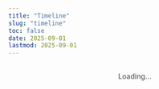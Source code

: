 ```yaml
---
title: "Timeline"
slug: "timeline"
toc: false
date: 2025-09-01
lastmod: 2025-09-01
---
```


<div id="timelineContainer">Loading...</div>

<script>
document.addEventListener('DOMContentLoaded', function() {
  // 資料定義
  const timelineData = [
    {
      id: "couple",
      title: "Days Together",
      date: "07/08/2025 11:38",
      image: "/images/timeline/f-avatar.webp",
      alt: "Avatar",
      modalTitle: "Our Relationship",
      modalSubtitle: "Started on August 7, 2025 11:38am",
      modalContent: `
        <p>We live in different countries/regions (Australia and Taiwan) and maintain a long-distance relationship. We both identify as pansexual 🩷💛🩵, embracing diverse gender identities and relationship forms.</p>
        <p>Despite the distance, we stay connected through daily communication, sharing our lives, work, and interests. We respect each other's independence while planning regular visits.</p>
        <p>To see more about our daily life, follow my Instagram: <a href="https://www.instagram.com/abyss_74.50/" target="_blank" rel="noopener" class="tl-highlight-link">@abyss_74.50</a></p>
      `,
      linkUrl: "/about/#relationship"
    },
    {
      id: "hash",
      title: "Hash Brown Age",
      date: "24/06/2025",
      image: "/images/timeline/hashbrown.webp",
      alt: "Hash Brown",
      modalTitle: "Hash Brown",
      modalSubtitle: "Birthday: June 24, 2025",
      modalContent: `
        <p>Hash Brown is a purebred Teddy guinea pig with light brown fur. He's very active and energetic, loves doing parkour in his cage, and often pushes his hideout around while playing with boundless energy.</p>
        <p>Favorite foods: red and green bell peppers (loves these the most), corn silk and carrots. He's usually active in the evening and makes squeaking sounds when asking for treats.</p>
        <p>See more adorable photos of Hash Brown on Instagram: <a href="https://instagram.com/zakk.au" target="_blank" rel="noopener" class="tl-highlight-link">@zakk.au</a></p>
      `,
      linkUrl: "/about/#pets"
    },
    {
      id: "potato",
      title: "Potato Age",
      date: "27/07/2025",
      image: "/images/timeline/potato.webp",
      alt: "Potato",
      modalTitle: "Potato",
      modalSubtitle: "Birthday: July 27, 2025",
      modalContent: `
        <p>Potato is a purebred Teddy guinea pig with dark chocolate fur. He has a greedy personality and is quite brave. He often eats and plays simultaneously, sometimes pooping while eating, and occasionally even in his food bowl.</p>
        <p>Favorite foods: red and green bell peppers, corn silk and carrots. He also enjoys sleeping in hay piles and continues eating right after waking up - a brave little glutton.</p>
        <p>For more daily updates about Potato, check Instagram: <a href="https://instagram.com/zakk.au" target="_blank" rel="noopener" class="tl-highlight-link">@zakk.au</a></p>
      `,
      linkUrl: "/about/#pets"
    }
  ];
  
  // 頁面HTML
  let html = `
  <div class="tl-container">
    <div class="tl-grid">
      ${timelineData.map(item => `
        <div class="tl-card" data-key="${item.id}">
          <div class="tl-image">
            <img src="${item.image}" alt="${item.alt}" loading="lazy">
          </div>
          <div class="tl-content">
            <h3>${item.title}</h3>
            <div class="tl-counter" id="${item.id}Counter">
              <p class="tl-days">0</p>
              <p class="tl-time">00:00:00</p>
            </div>
            <p class="tl-meta">${item.id === 'couple' ? `Since ${item.date}` : `Birthday: ${item.date}`}</p>
          </div>
          <button class="tl-more">Learn More</button>
        </div>
      `).join('')}
    </div>
    <div class="tl-footer">
      <p class="tl-note" id="timeInfo">Sydney time UTC+10 (AEST) ❄️</p>
    </div>
  </div>
  
  <div class="tl-modal-backdrop">
    <div class="tl-modal">
      <button class="tl-close-btn">✕</button>
      <div class="tl-modal-header">
        <h3 class="tl-modal-title"></h3>
        <p class="tl-modal-subtitle"></p>
      </div>
      <div class="tl-modal-body"></div>
      <div class="tl-modal-footer">
        <a href="#" class="tl-btn tl-about-link">View Details</a>
        <button class="tl-btn tl-close-btn-alt">Close</button>
      </div>
    </div>
  </div>
  `;
  
  // 插入HTML
  document.getElementById('timelineContainer').innerHTML = html;
  
  // 獲取元素
  const modalBackdrop = document.querySelector('.tl-modal-backdrop');
  const modal = document.querySelector('.tl-modal');
  const closeButtons = document.querySelectorAll('.tl-close-btn');
  const aboutLink = document.querySelector('.tl-about-link');
  
  // 處理模態框關閉
  const closeModal = () => {
    modalBackdrop.classList.remove('active');
    document.body.style.overflow = '';
  };
  
  // 綁定關閉事件
  closeButtons.forEach(btn => {
    btn.addEventListener('click', closeModal);
  });
  document.querySelector('.tl-close-btn-alt').addEventListener('click', closeModal);
  
  modalBackdrop.addEventListener('click', e => {
    if (e.target === modalBackdrop) closeModal();
  });
  
  // ESC鍵關閉
  document.addEventListener('keydown', e => {
    if (e.key === 'Escape' && modalBackdrop.classList.contains('active')) {
      closeModal();
    }
  });
  
  // 打開模態框
  const openModal = (key) => {
    const data = timelineData.find(item => item.id === key);
    if (!data) return;
    
    modal.querySelector('.tl-modal-title').textContent = data.modalTitle;
    modal.querySelector('.tl-modal-subtitle').textContent = data.modalSubtitle;
    modal.querySelector('.tl-modal-body').innerHTML = data.modalContent;
    aboutLink.href = data.linkUrl;
    
    modalBackdrop.classList.add('active');
    document.body.style.overflow = 'hidden';
  };
  
  // 綁定卡片點擊
  document.querySelectorAll('.tl-card').forEach(card => {
    const key = card.getAttribute('data-key');
    const btn = card.querySelector('.tl-more');
    
    card.addEventListener('click', e => {
      if (e.target !== btn && !btn.contains(e.target)) {
        openModal(key);
      }
    });
    
    btn.addEventListener('click', e => {
      e.stopPropagation();
      openModal(key);
    });
  });
  
  // 計算時間
  const MEL_TIMEZONE = 10; // UTC+10
  const MEL_MS = MEL_TIMEZONE * 60 * 60 * 1000;
  
  const getMelbourneTime = () => {
    return new Date(Date.now() + MEL_MS);
  };
  
  const parseDate = (dateStr) => {
    // 處理日期時間格式: DD/MM/YYYY HH:MM
    const [datePart, timePart = "00:00"] = dateStr.split(" ");
    const [day, month, year] = datePart.split('/').map(n => parseInt(n));
    const [hours, minutes] = timePart.split(':').map(n => parseInt(n));
    
    // 使用澳洲時間 UTC+10
    return new Date(Date.UTC(year, month - 1, day, hours - 10, minutes, 0));
  };
  
  const timeSince = (dateStr) => {
    const startDate = parseDate(dateStr);
    const now = getMelbourneTime();
    
    // 計算毫秒差
    const diff = now - startDate;
    
    if (diff < 0) return { days: 0, hours: 0, minutes: 0, seconds: 0 }; // 未來日期
    
    // 計算天數與剩餘時間
    const days = Math.floor(diff / (24 * 60 * 60 * 1000));
    const hours = Math.floor((diff % (24 * 60 * 60 * 1000)) / (60 * 60 * 1000));
    const minutes = Math.floor((diff % (60 * 60 * 1000)) / (60 * 1000));
    const seconds = Math.floor((diff % (60 * 1000)) / 1000);
    
    return { days, hours, minutes, seconds };
  };
  
  // 更新計數器 - 雪梨時間
  const updateCounters = () => {
    timelineData.forEach(item => {
      const time = timeSince(item.date);
      const counter = document.getElementById(`${item.id}Counter`);
      if (counter) {
        const daysEl = counter.querySelector('.tl-days');
        const timeEl = counter.querySelector('.tl-time');
        
        if (daysEl) daysEl.textContent = time.days;
        if (timeEl) timeEl.textContent = 
          `${String(time.hours).padStart(2, '0')}:${String(time.minutes).padStart(2, '0')}:${String(time.seconds).padStart(2, '0')}`;
      }
    });
    
    // 更新時間資訊，使用指定格式
    const now = getMelbourneTime();
    const dateStr = `${String(now.getUTCDate()).padStart(2,'0')}/${String(now.getUTCMonth()+1).padStart(2,'0')}/${now.getUTCFullYear()}`;
    const timeStr = `${String(now.getUTCHours()).padStart(2,'0')}:${String(now.getUTCMinutes()).padStart(2,'0')}:${String(now.getUTCSeconds()).padStart(2,'0')}`;
    const info = document.getElementById('timeInfo');
    if(info){
      info.textContent = `Sydney time: ${dateStr} ${timeStr} - UTC+10 (AEST) ❄️`;
    }
  };
  
  // 立即更新一次
  updateCounters();
  
  // 每秒更新
  setInterval(updateCounters, 1000);
});
</script>

<style>
/* ===== Timeline Design - Complete Image Fix ===== */

/* Base container / variables */
.tl-container{
  --tl-accent:var(--hb-active,#e1306c);
  --tl-radius:18px;
  --tl-bg-light:#fff;
  --tl-bg-dark:#2a2b2f;
  --tl-border-light:rgba(0,0,0,.06);
  --tl-border-dark:rgba(255,255,255,.1);
  --tl-shadow:0 8px 16px rgba(0,0,0,.08);
  --tl-shadow-hover:0 12px 24px rgba(0,0,0,.12);
  max-width:1080px;
  margin:0 auto;
  padding:0 0 2rem;
  font-family:-apple-system,BlinkMacSystemFont,"Segoe UI",sans-serif;
  color:rgba(0,0,0,.85);
}
body.dark .tl-container{color:rgba(255,255,255,.85);}

/* Grid */
.tl-grid{
  display:grid;
  grid-template-columns:repeat(3,1fr);
  gap:1.5rem;
  margin-top:.25rem;
  margin-bottom:1.25rem;
}

/* Card */
.tl-card {
  background: var(--tl-bg-light) !important;
  border-radius: var(--tl-radius);
  box-shadow: var(--tl-shadow);
  overflow: hidden; /* Critical: ensure all content is clipped */
  cursor: pointer;
  transition: transform 0.3s, box-shadow 0.3s;
  display: flex;
  flex-direction: column;
  border: 1px solid var(--tl-border-light);
  height: 100%;
  position: relative;
}

body.dark .tl-card {
  background: var(--tl-bg-dark) !important;
  border-color: var(--tl-border-dark);
}

.tl-card:hover {
  transform: translateY(-5px);
  box-shadow: var(--tl-shadow-hover);
}

/* Image container - Complete rebuild to avoid drift and radius issues */
.tl-image {
  position: relative;
  width: 100%;
  height: 0;
  padding-bottom: 100%; /* Use padding-bottom to create 1:1 square */
  background: #f0f0f0;
  flex-shrink: 0;
  /* Remove all margin and border-radius settings, let parent handle clipping */
}

body.dark .tl-image {
  background: #333;
}

/* Image absolute positioning to fill container */
.tl-image img {
  position: absolute;
  top: 0;
  left: 0;
  width: 100%;
  height: 100%;
  object-fit: cover;
  object-position: center;
  display: block;
  transition: transform 0.35s;
  /* Remove image's own radius settings, let parent overflow handle */
}

.tl-card:hover .tl-image img {
  transform: scale(1.05);
}

/* Content */
.tl-content{
  padding:1rem 1.2rem;
  flex:1 1 auto;
  display:flex;
  flex-direction:column;
  justify-content:center;
  text-align:center;
  background:inherit;
  position:relative;
  z-index:0;
}
.tl-content h3{
  font-size:1rem;
  font-weight:700;
  margin:.0 0 .6rem;
  color:var(--tl-accent);
}

/* Counter */
.tl-counter{margin-bottom:.6rem;}
.tl-days{
  font-size:2.6rem;
  font-weight:800;
  line-height:1;
  margin:0 0 .2rem;
  color:var(--tl-accent);
}
.tl-time{
  font-size:.8rem;
  font-family:monospace;
  letter-spacing:.02rem;
  opacity:.8;
  font-weight:600;
}
.tl-meta{
  font-size:.7rem;
  opacity:.7;
  margin-top:.4rem;
}

/* Button */
.tl-more{
  margin-top:auto;
  background:#f5f5f7;
  color:#333;
  border:none;
  padding:.7rem;
  font-size:.75rem;
  font-weight:600;
  cursor:pointer;
  transition:all .25s;
  border-top:1px solid rgba(0,0,0,.04);
}
.tl-more:hover{
  background:var(--tl-accent);
  color:#fff;
}
body.dark .tl-more{
  background:#32333a;
  color:#ddd;
  border-top:1px solid rgba(255,255,255,.05);
}
body.dark .tl-more:hover{
  background:var(--tl-accent);
  color:#fff;
}

/* Footer note */
.tl-footer{
  margin-top:.8rem;
  text-align:left;
}
.tl-note{
  font-size:.75rem;
  opacity:.8;
  padding-left:.8rem;
  position:relative;
  line-height:1.5;
  font-family:monospace;
  display:inline-block;
}
.tl-note::before{
  content:'';
  position:absolute;
  left:0;top:0;bottom:0;
  width:3px;
  background:var(--tl-accent);
  border-radius:3px;
}

/* Modal */
.tl-modal-backdrop{
  position:fixed;
  inset:0;
  background:rgba(0,0,0,.8);
  display:flex;
  align-items:center;
  justify-content:center;
  padding:1.5rem;
  z-index:9999;
  backdrop-filter:blur(8px);
  opacity:0;
  visibility:hidden;
  transition:opacity .3s,visibility .3s;
}
.tl-modal-backdrop.active{opacity:1;visibility:visible;}
.tl-modal{
  background:#fff;
  width:100%;
  max-width:540px;
  border-radius:18px;
  padding:1.8rem;
  position:relative;
  box-shadow:0 25px 50px -12px rgba(0,0,0,.4);
  max-height:85vh;
  overflow-y:auto;
  transform:scale(.95);
  transition:transform .3s;
  color:rgba(0,0,0,.85);
}
.tl-modal-backdrop.active .tl-modal{transform:scale(1);}
body.dark .tl-modal{
  background:#26272c;
  color:rgba(255,255,255,.9);
  box-shadow:0 25px 50px -12px rgba(0,0,0,.7);
}
.tl-modal-title{
  font-size:1.5rem;
  font-weight:700;
  color:var(--tl-accent);
  margin:0 0 .3rem;
}
body.dark .tl-modal-title{color:#ff8fb7;}
.tl-modal-subtitle{
  font-size:.85rem;
  opacity:.7;
  margin:0 0 1.5rem;
}
.tl-modal-body{
  font-size:.95rem;
  line-height:1.7;
  margin:0 0 1.5rem;
}
.tl-modal-body p{margin:0 0 1rem;}
.tl-highlight-link,
.tl-modal-body a{
  color:var(--tl-accent);
  text-decoration:none;
  font-weight:700;
  border-bottom:2px solid var(--tl-accent);
  padding-bottom:1px;
  transition:background-color .2s,color .2s,border-color .2s;
}
.tl-highlight-link:hover,
.tl-modal-body a:hover{
  background:var(--tl-accent);
  color:#fff;
  border-color:transparent;
}
.tl-modal-footer{
  display:flex;
  justify-content:space-between;
}
.tl-btn{
  padding:.7rem 1.3rem;
  border-radius:10px;
  font-size:.8rem;
  font-weight:600;
  cursor:pointer;
  transition:all .25s;
}
.tl-about-link{
  background:#f0f0f2;
  color:#333;
  text-decoration:none;
}
.tl-about-link:hover{
  background:var(--tl-accent);
  color:#fff;
}
body.dark .tl-about-link{
  background:#32333a;
  color:#ddd;
}
body.dark .tl-about-link:hover{
  background:var(--tl-accent);
  color:#fff;
}
.tl-close-btn-alt{
  background:rgba(0,0,0,.05);
  color:#666;
  border:none;
}
.tl-close-btn-alt:hover{
  background:#f44336;
  color:#fff;
}
body.dark .tl-close-btn-alt{
  background:rgba(255,255,255,.1);
  color:#ddd;
}
body.dark .tl-close-btn-alt:hover{
  background:#f44336;
  color:#fff;
}
.tl-close-btn{
  position:absolute;
  top:1.2rem;
  right:1.2rem;
  width:32px;height:32px;
  background:rgba(0,0,0,.05);
  border:none;
  border-radius:50%;
  font-size:1.2rem;
  display:flex;
  align-items:center;
  justify-content:center;
  cursor:pointer;
  color:#666;
  transition:all .25s;
}
.tl-close-btn:hover{
  background:rgba(0,0,0,.15);
  color:#333;
}
body.dark .tl-close-btn{
  background:rgba(255,255,255,.1);
  color:#bbb;
}
body.dark .tl-close-btn:hover{
  background:rgba(255,255,255,.2);
  color:#fff;
}

/* Loading hint */
#timelineContainer{
  text-align:center;
  padding:1rem 0;
  font-weight:500;
  opacity:.7;
}

/* Tablet */
@media (max-width:1080px){
  .tl-grid{
    grid-template-columns:repeat(2,1fr);
    gap:1.2rem;
  }
}

/* Mobile layout (side image) */
@media (max-width:640px){
  .tl-grid{
    grid-template-columns:1fr;
    gap:1rem;
    padding:0 0.5rem;
  }
  
  .tl-card {
    display: grid;
    grid-template-columns: 110px 1fr;
    height: auto;
    min-height: 110px;
    grid-template-rows: auto;
    grid-template-areas: "image content";
    overflow: hidden; /* Ensure mobile radius clipping */
  }
  
  .tl-image {
    width: 110px;
    height: 110px;
    padding-bottom: 0; /* Remove padding-bottom for mobile */
    grid-area: image;
    flex-shrink: 0;
    /* Remove mobile radius settings, let parent handle */
  }
  
  .tl-image img {
    /* Remove mobile image radius, let parent overflow handle */
  }
  
  .tl-content{
    text-align:left;
    padding:.7rem .8rem 2.5rem;
    grid-area:content;
  }
  .tl-counter{
    display:flex;
    align-items:flex-end;
    gap:.5rem;
    margin:0 0 .3rem;
  }
  .tl-days{
    font-size:1.8rem;
    margin:0;
  }
  .tl-time{
    font-size:.65rem;
    padding-bottom:.1rem;
  }
  .tl-meta{
    font-size:.65rem;
    margin-top:.2rem;
  }
  .tl-more{
    position:absolute;
    right:.5rem;
    bottom:.5rem;
    left:auto;
    width:auto;
    padding:.4rem .7rem;
    font-size:.65rem;
    border-radius:6px;
    border:none;
    margin:0;
    background:rgba(0,0,0,.05);
    border-top:none;
    z-index:2;
  }
  body.dark .tl-more{
    background:rgba(255,255,255,.08);
  }
}

/* Extra small */
@media (max-width:380px){
  .tl-card{grid-template-columns:90px 1fr;}
  .tl-image{width:90px;height:90px;}
  .tl-days{font-size:1.6rem;}
  .tl-content{padding:.6rem .7rem 2.5rem;}
  .tl-content h3{font-size:.9rem;margin-bottom:.4rem;}
  .tl-more{
    padding:.3rem .6rem;
    font-size:.6rem;
    right:.4rem;
    bottom:.4rem;
  }
}

/* Prefers reduced motion */
@media (prefers-reduced-motion:reduce){
  .tl-card,.tl-image img,.tl-more,.tl-close-btn,.tl-about-link{transition:none!important;}
  .tl-card:hover .tl-image img{transform:none;}
}
</style>
